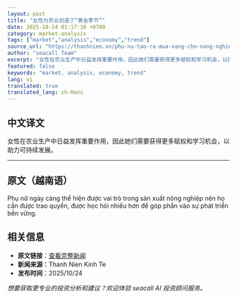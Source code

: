 ```yaml
---
layout: post
title: "女性为农业创造了“黄金季节”"
date: 2025-10-24 01:17:10 +0700
category: market-analysis
tags: ["market","analysis","economy","trend"]
source_url: "https://thanhnien.vn/phu-nu-tao-ra-mua-vang-cho-nong-nghiep-185251023170444448.htm"
author: "seacall Team"
excerpt: "女性在农业生产中日益发挥重要作用，因此她们需要获得更多赋权和学习机会，以助力可持续发展。..."
featured: false
keywords: "market, analysis, economy, trend"
lang: vi
translated: true
translated_lang: zh-Hans
---
```


## 中文译文

女性在农业生产中日益发挥重要作用，因此她们需要获得更多赋权和学习机会，以助力可持续发展。

---

## 原文（越南语）

Phụ nữ ng&agrave;y c&agrave;ng thể hiện được vai tr&ograve; trong sản xuất n&ocirc;ng nghiệp n&ecirc;n họ cần được trao quyền, được học hỏi nhiều hơn để g&oacute;p phần v&agrave;o sự ph&aacute;t triển bền vững.

## 相关信息

- **原文链接**：[查看完整新闻](https://thanhnien.vn/phu-nu-tao-ra-mua-vang-cho-nong-nghiep-185251023170444448.htm)
- **新闻来源**：Thanh Nien Kinh Te
- **发布时间**：2025/10/24

*想要获取更专业的投资分析和建议？欢迎体验 seacall AI 投资顾问服务。*